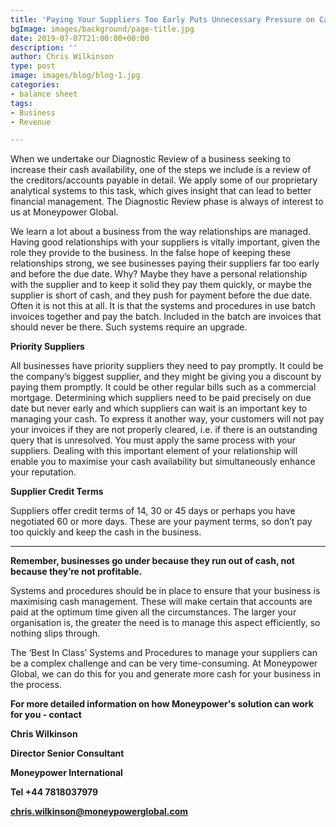 ```yaml
---
title: 'Paying Your Suppliers Too Early Puts Unnecessary Pressure on Cash. '
bgImage: images/background/page-title.jpg
date: 2019-07-07T21:00:00+00:00
description: ''
author: Chris Wilkinson
type: post
image: images/blog/blog-1.jpg
categories:
- balance sheet
tags:
- Business
- Revenue

---
```

When we undertake our Diagnostic Review of a business seeking to increase their cash availability, one of the steps we include is a review of the creditors/accounts payable in detail. We apply some of our proprietary analytical systems to this task, which gives insight that can lead to better financial management. The Diagnostic Review phase is always of interest to us at Moneypower Global.

We learn a lot about a business from the way relationships are managed. Having good relationships with your suppliers is vitally important, given the role they provide to the business. In the false hope of keeping these relationships strong, we see businesses paying their suppliers far too early and before the due date. Why? Maybe they have a personal relationship with the supplier and to keep it solid they pay them quickly, or maybe the supplier is short of cash, and they push for payment before the due date. Often it is not this at all. It is that the systems and procedures in use batch invoices together and pay the batch. Included in the batch are invoices that should never be there. Such systems require an upgrade.

  
**Priority Suppliers**

All businesses have priority suppliers they need to pay promptly. It could be the company’s biggest supplier, and they might be giving you a discount by paying them promptly. It could be other regular bills such as a commercial mortgage. Determining which suppliers need to be paid precisely on due date but never early and which suppliers can wait is an important key to managing your cash. To express it another way, your customers will not pay your invoices if they are not properly cleared, i.e. if there is an outstanding query that is unresolved. You must apply the same process with your suppliers. Dealing with this important element of your relationship will enable you to maximise your cash availability but simultaneously enhance your reputation.

**Supplier Credit Terms**

Suppliers offer credit terms of 14, 30 or 45 days or perhaps you have negotiated 60 or more days. These are your payment terms, so don’t pay too quickly and keep the cash in the business.

****

**Remember, businesses go under because they run out of cash, not because they’re not profitable.**

Systems and procedures should be in place to ensure that your business is maximising cash management. These will make certain that accounts are paid at the optimum time given all the circumstances. The larger your organisation is, the greater the need is to manage this aspect efficiently, so nothing slips through.

The ‘Best In Class’ Systems and Procedures to manage your suppliers can be a complex challenge and can be very time-consuming. At Moneypower Global, we can do this for you and generate more cash for your business in the process.

  
**For more detailed information on how Moneypower's solution can work for you - contact**

**Chris Wilkinson**

**Director Senior Consultant**

**Moneypower International**

**Tel +44 7818037979**

[**chris.wilkinson@moneypowerglobal.com**](mailto:chris.wilkinson@moneypowerglobal.com)